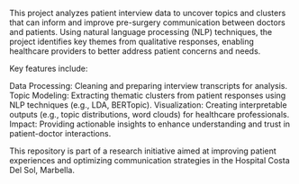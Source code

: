 This project analyzes patient interview data to uncover topics and clusters that can inform and improve pre-surgery communication between doctors and patients. Using natural language processing (NLP) techniques, the project identifies key themes from qualitative responses, enabling healthcare providers to better address patient concerns and needs.

Key features include:

Data Processing: Cleaning and preparing interview transcripts for analysis.
Topic Modeling: Extracting thematic clusters from patient responses using NLP techniques (e.g., LDA, BERTopic).
Visualization: Creating interpretable outputs (e.g., topic distributions, word clouds) for healthcare professionals.
Impact: Providing actionable insights to enhance understanding and trust in patient-doctor interactions.

This repository is part of a research initiative aimed at improving patient experiences and optimizing communication strategies in the Hospital Costa Del Sol, Marbella.

